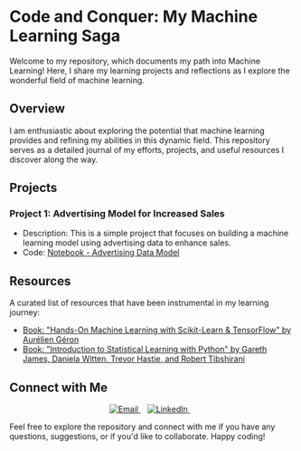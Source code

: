 # Code and Conquer: My Machine Learning Saga

Welcome to my repository, which documents my path into Machine Learning! Here, I share my learning projects and reflections as I explore the wonderful field of machine learning.

## Overview
I am enthusiastic about exploring the potential that machine learning provides and refining my abilities in this dynamic field. This repository serves as a detailed journal of my efforts, projects, and useful resources I discover along the way.

## Projects
### Project 1: Advertising Model for Increased Sales
- Description: This is a simple project that focuses on building a machine learning model using advertising data to enhance sales.
- Code: [Notebook - Advertising Data Model](/projects/p1/advertising.ipynb)

## Resources
A curated list of resources that have been instrumental in my learning journey:
- [Book: "Hands-On Machine Learning with Scikit-Learn & TensorFlow" by Aurélien Géron](https://www.oreilly.com/library/view/hands-on-machine-learning/9781492032632/)
- [Book: "Introduction to Statistical Learning with Python" by Gareth James, Daniela Witten, Trevor Hastie, and Robert Tibshirani](https://www.statlearning.com/)

## Connect with Me
<p align="center">
  <a href="mailto:iyke.zusi@gmail.com">
    <img src="https://img.shields.io/badge/Email-%23D14836.svg?&style=for-the-badge&logo=gmail&logoColor=white" alt="Email">
  </a>&nbsp;&nbsp;
  <a href="https://www.linkedin.com/in/iomozusi/">
    <img src="https://img.shields.io/badge/LinkedIn-%230077B5.svg?&style=for-the-badge&logo=linkedin&logoColor=white" alt="LinkedIn">
  </a>&nbsp;&nbsp;
</p>

Feel free to explore the repository and connect with me if you have any questions, suggestions, or if you'd like to collaborate. Happy coding!